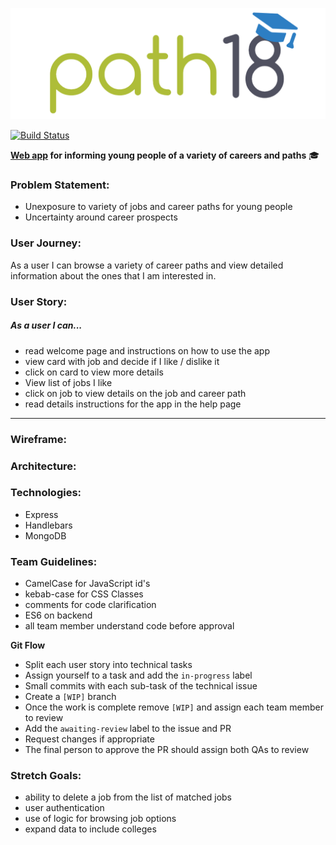 ![Path18 logo](logo.png)

[![Build Status](https://travis-ci.org/facn2/Path18.svg?branch=master)](https://travis-ci.org/facn2/Path18)

**[Web app](https://path18.herokuapp.com/) for informing young people of a variety of careers and paths** :mortar_board:

### Problem Statement:
* Unexposure to variety of jobs and career paths for young people
* Uncertainty around career prospects

### User Journey:
As a user I can browse a variety of career paths and view detailed information about the ones that I am interested in.

### User Story:
##### As a user I can...
* read welcome page and instructions on how to use the app
* view card with job and decide if I like / dislike it
* click on card to view more details
* View list of jobs I like
* click on job to view details on the job and career path
* read details instructions for the app in the help page

---

### Wireframe:

### Architecture:

### Technologies:
* Express
* Handlebars
* MongoDB

### Team Guidelines:

* CamelCase for JavaScript id's
* kebab-case for CSS Classes
* comments for code clarification
* ES6 on backend
* all team member understand code before approval

**Git Flow**
* Split each user story into technical tasks
* Assign yourself to a task and add the `in-progress` label
* Small commits with each sub-task of the technical issue
* Create a `[WIP]` branch
* Once the work is complete remove `[WIP]` and assign each team member to review
* Add the `awaiting-review` label to the issue and PR
* Request changes if appropriate
* The final person to approve the PR should assign both QAs to review

### Stretch Goals:
* ability to delete a job from the list of matched jobs
* user authentication
* use of logic for browsing job options
* expand data to include colleges
